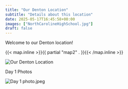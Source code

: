 ```yaml
---
title: "Our Denton Location"
subtitle: "Details about this location"
date: 2025-05-17T16:45:58+00:00
images: ["NorthCarolineHighSchool.jpg"]
draft: false
---
```


Welcome to our Denton location!

{{< map.inline >}}{{ partial "map2" . }}{{< /map.inline >}}

![Our Denton Location](/img/NorthCarolineHighSchool.jpg)

Day 1 Photos

![Day 1 photo.jpeg](/img/Day1photo.jpeg)
